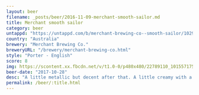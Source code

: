 ```yaml
---
layout: beer
filename: _posts/beer/2016-11-09-merchant-smooth-sailor.md
title: Merchant smooth sailor
category: beer
untappd: "https://untappd.com/b/merchant-brewing-co--smooth-sailor/1029810"
country: "Australia"
brewery: "Merchant Brewing Co."
breweryURL: "/brewery/merchant-brewing-co.html"
style: "Porter - English"
score: 8
img: https://scontent.xx.fbcdn.net/v/t1.0-0/p480x480/22789110_10155717526468745_8439084413651924469_n.jpg?oh=4781389a29479d73cc0ae47d8d503aa3&oe=5B46D8A1
beer-date: "2017-10-28"
desc: "A little metallic but decent after that. A little creamy with a hint of chocolate"
permalink: /beer/:title.html
---
```

